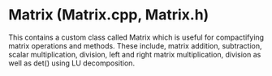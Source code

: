 # Matrix (Matrix.cpp, Matrix.h)

This contains a custom class called Matrix which is useful
for compactifying matrix operations and methods. These include,
matrix addition, subtraction, scalar multiplication, division,
left and right matrix multiplication, division as well as
det() using LU decomposition.
